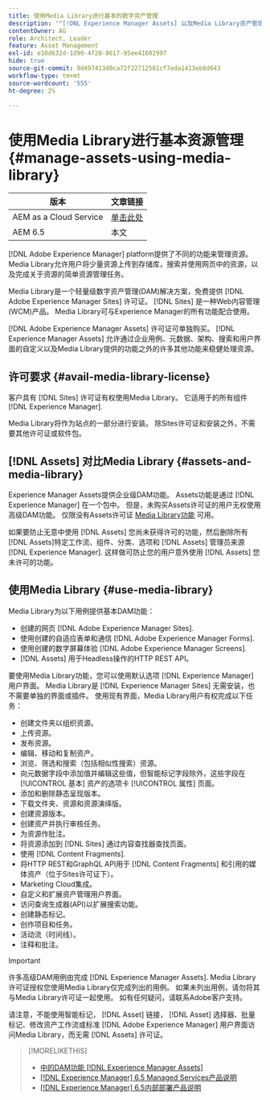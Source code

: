 ```yaml
---
title: 使用Media Library进行基本的数字资产管理
description: '"[!DNL Experience Manager Assets] 以及Media Library资产管理。”'
contentOwner: AG
role: Architect, Leader
feature: Asset Management
exl-id: e10d632d-1d90-4f28-8617-95ee41602997
hide: true
source-git-commit: 9d497413d0ca72f22712581cf7eda1413eb8d643
workflow-type: tm+mt
source-wordcount: '555'
ht-degree: 2%

---
```



# 使用Media Library进行基本资源管理 {#manage-assets-using-media-library}

| 版本 | 文章链接 |
| -------- | ---------------------------- |
| AEM as a Cloud Service | [单击此处](https://experienceleague.adobe.com/docs/experience-manager-cloud-service/content/assets/admin/medialibrary.html?lang=en) |
| AEM 6.5 | 本文 |

[!DNL Adobe Experience Manager] platform提供了不同的功能来管理资源。 Media Library允许用户将少量资源上传到存储库，搜索并使用网页中的资源，以及完成关于资源的简单资源管理任务。

Media Library是一个轻量级数字资产管理(DAM)解决方案，免费提供 [!DNL Adobe Experience Manager Sites] 许可证。 [!DNL Sites] 是一种Web内容管理(WCM)产品。 Media Library可与Experience Manager的所有功能配合使用。

[!DNL Adobe Experience Manager Assets] 许可证可单独购买。 [!DNL Experience Manager Assets] 允许通过企业用例、元数据、架构、搜索和用户界面的自定义以及Media Library提供的功能之外的许多其他功能来稳健处理资源。

## 许可要求 {#avail-media-library-license}

客户具有 [!DNL Sites] 许可证有权使用Media Library。 它适用于的所有组件 [!DNL Experience Manager].

Media Library将作为站点的一部分进行安装。 除Sites许可证和安装之外，不需要其他许可证或软件包。

## [!DNL Assets] 对比Media Library {#assets-and-media-library}

Experience Manager Assets提供企业级DAM功能。 Assets功能是通过 [!DNL Experience Manager] 在一个包中。 但是，未购买Assets许可证的用户无权使用高级DAM功能。 仅限没有Assets许可证 [Media Library功能](#use-media-library) 可用。

如果要防止无意中使用 [!DNL Assets] 您尚未获得许可的功能，然后删除所有 [!DNL Assets]特定工作流、组件、分类、选项和 [!DNL Assets] 管理员来源 [!DNL Experience Manager]. 这样做可防止您的用户意外使用 [!DNL Assets] 您未许可的功能。

## 使用Media Library {#use-media-library}

Media Library为以下用例提供基本DAM功能：

* 创建的网页 [!DNL Adobe Experience Manager Sites].
* 使用创建的自适应表单和通信 [!DNL Adobe Experience Manager Forms].
* 使用创建的数字屏幕体验 [!DNL Adobe Experience Manager Screens].
* [!DNL Assets] 用于Headless操作的HTTP REST API。

<!--
 TBD: Remove this after confirmation. May need to merge this list with the list provided by PMs.
* Static renditions

-->

要使用Media Library功能，您可以使用默认选项 [!DNL Experience Manager] 用户界面。 Media Library是 [!DNL Experience Manager Sites] 无需安装，也不需要单独的界面或插件。 使用现有界面，Media Library用户有权完成以下任务：

* 创建文件夹以组织资源。
* 上传资源。
* 发布资源。
* 编辑、移动和复制资产。
* 浏览、筛选和搜索（包括相似性搜索）资源。
* 向元数据字段中添加值并编辑这些值，但智能标记字段除外，这些字段在 [!UICONTROL 基本] 资产的选项卡 [!UICONTROL 属性] 页面。
* 添加和删除静态呈现版本。
* 下载文件夹、资源和资源演绎版。
* 创建资源版本。
* 创建资产并执行审核任务。
* 为资源作批注。
* 将资源添加到 [!DNL Sites] 通过内容查找器查找页面。
* 使用 [!DNL Content Fragments].
* 将HTTP REST和GraphQL API用于 [!DNL Content Fragments] 和引用的媒体资产（位于Sites许可证下）。
* Marketing Cloud集成。
* 自定义和扩展资产管理用户界面。
* 访问查询生成器(API)以扩展搜索功能。
* 创建静态标记。
* 创作项目和任务。
* 活动流（时间线）。
* 注释和批注。

<!-- TBD: Define exactly which basic Assets workflow are available for use with Media Library?

As per PM, we must avoid stating such a list, as we do not have a list that makes sense in Cloud Service.
-->

>[!IMPORTANT]
>
>许多高级DAM用例由完成 [!DNL Experience Manager Assets]. Media Library许可证授权您使用Media Library仅完成列出的用例。 如果未列出用例，请勿将其与Media Library许可证一起使用。 如有任何疑问，请联系Adobe客户支持。

请注意，不能使用智能标记， [!DNL Asset] 链接， [!DNL Asset] 选择器、批量标记、修改资产工作流或标准 [!DNL Adobe Experience Manager] 用户界面访问Media Library，而无需 [!DNL Assets] 许可证。

<!-- TBD: Add a CTA - how to contact Adobe for queries. -->

>[!MORELIKETHIS]
>
>* [中的DAM功能 [!DNL Experience Manager Assets]](https://experienceleague.adobe.com/docs/experience-manager-65/assets/home.html)
>* [[!DNL Experience Manager] 6.5 Managed Services产品说明](https://helpx.adobe.com/legal/product-descriptions/adobe-experience-manager-managed-services.html)
>* [[!DNL Experience Manager] 6.5内部部署产品说明](https://helpx.adobe.com/legal/product-descriptions/adobe-experience-manager-on-premise.html)
